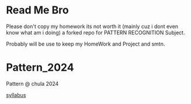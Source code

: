 # Read Me Bro
Please don't copy my homework its not worth it (mainly cuz i dont even know what am i doing)
a forked repo for PATTERN RECOGNITION Subject.

Probably will be use to keep my HomeWork and Project and smtn.
# Pattern_2024
Pattern @ chula 2024

[syllabus](https://docs.google.com/document/d/12EVceCaGEcUXvDFoh3VJU1yuNi4iiUn3bmR8kt0yFgc/edit?usp=sharing)
